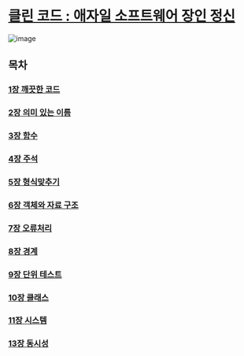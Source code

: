 # [클린 코드 : 애자일 소프트웨어 장인 정신](https://www.yes24.com/Product/Goods/11681152)

![image](https://github.com/hoa0217/study-repo/assets/48192141/606a571b-2cde-4821-8403-8f1026e5d8d9)

## 목차
### [1장 깨끗한 코드](Section1.md)
### [2장 의미 있는 이름](Section2.md)
### [3장 함수](Section3.md)
### [4장 주석](Section4.md)
### [5장 형식맞추기](Section5.md)
### [6장 객체와 자료 구조](Section6.md)
### [7장 오류처리](Section7.md)
### [8장 경계](Section8.md)
### [9장 단위 테스트](Section9.md)
### [10장 클래스](Section10.md)
### [11장 시스템](Section11.md)
### [13장 동시성](Section13.md)
